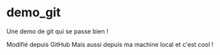 # demo_git
Une demo de git qui se passe bien !

Modifié depuis GitHub
Mais aussi depuis ma machine local
et c'est cool !
